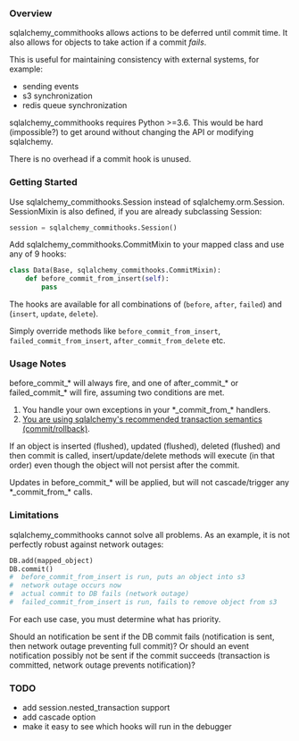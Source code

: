 ### Overview

sqlalchemy_commithooks allows actions to be deferred until commit time.
It also allows for objects to take action if a commit *fails*.

This is useful for maintaining consistency with external systems, for example:

 * sending events
 * s3 synchronization
 * redis queue synchronization

sqlalchemy_commithooks requires Python >=3.6. This would be hard (impossible?)
to get around without changing the API or modifying sqlalchemy.

There is no overhead if a commit hook is unused.

### Getting Started

Use sqlalchemy_commithooks.Session instead of sqlalchemy.orm.Session.
SessionMixin is also defined, if you are already subclassing Session:

```python
session = sqlalchemy_commithooks.Session()
```

Add sqlalchemy_commithooks.CommitMixin to your mapped class and use any of 9 hooks:

```python
class Data(Base, sqlalchemy_commithooks.CommitMixin):
    def before_commit_from_insert(self):
        pass
```

The hooks are available for all combinations of (`before`,
`after`, `failed`) and (`insert`, `update`, `delete`).

Simply override methods like `before_commit_from_insert`, `failed_commit_from_insert`,
`after_commit_from_delete` etc.


### Usage Notes

before_commit_* will always fire, and one of after_commit_* or failed_commit_*
will fire, assuming two conditions are met.

1. You handle your own exceptions in your \*\_commit_from\_\* handlers.
2. [You are using sqlalchemy's recommended transaction semantics
(commit/rollback)](http://docs.sqlalchemy.org/en/latest/orm/session_basics.html#when-do-i-construct-a-session-when-do-i-commit-it-and-when-do-i-close-it).

If an object is inserted (flushed), updated (flushed), deleted (flushed)
and then commit is called, insert/update/delete methods will execute (in
that order) even though the object will not persist after the commit.

Updates in before_commit_* will be applied, but will not cascade/trigger any 
\*\_commit\_from\_\* calls.

### Limitations

sqlalchemy_commithooks cannot solve all problems. As an example, it is not
perfectly robust against network outages:

```python
DB.add(mapped_object)
DB.commit()
#  before_commit_from_insert is run, puts an object into s3
#  network outage occurs now
#  actual commit to DB fails (network outage)
#  failed_commit_from_insert is run, fails to remove object from s3
```
      
For each use case, you must determine what has priority.

Should an notification be sent if the DB commit fails (notification is sent,
then network outage preventing full commit)? Or should an event notification
possibly not be sent if the commit succeeds (transaction is committed, network
outage prevents notification)?

### TODO

* add session.nested_transaction support
* add cascade option
* make it easy to see which hooks will run in the debugger
